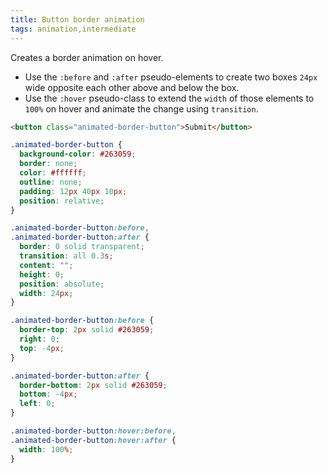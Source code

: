 ```yaml
---
title: Button border animation
tags: animation,intermediate
---
```


Creates a border animation on hover.

- Use the `:before` and `:after` pseudo-elements to create two boxes `24px` wide opposite each other above and below the box.
- Use the `:hover` pseudo-class to extend the `width` of those elements to `100%` on hover and animate the change using `transition`.

```html
<button class="animated-border-button">Submit</button>
```

```css
.animated-border-button {
  background-color: #263059;
  border: none;
  color: #ffffff;
  outline: none;
  padding: 12px 40px 10px;
  position: relative;
}

.animated-border-button:before,
.animated-border-button:after {
  border: 0 solid transparent;
  transition: all 0.3s;
  content: "";
  height: 0;
  position: absolute;
  width: 24px;
}

.animated-border-button:before {
  border-top: 2px solid #263059;
  right: 0;
  top: -4px;
}

.animated-border-button:after {
  border-bottom: 2px solid #263059;
  bottom: -4px;
  left: 0;
}

.animated-border-button:hover:before,
.animated-border-button:hover:after {
  width: 100%;
}
```
